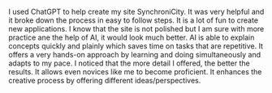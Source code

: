 I used ChatGPT to help create my site SynchroniCity. It was very helpful and it broke down the process in easy to follow steps. It is a lot of fun to create new applications. I know that the site is not polished but I am sure with more practice ane the help of AI, it would look much better. AI is able to explain concepts quickly and plainly which saves time on tasks that are repetitive.  It offers a very hands-on approach by learning and doing simultaneously and adapts to my pace. I noticed that the more detail I offered, the better the results. It allows even novices like me to become proficient. It enhances the creative process by offering different ideas/perspectives.  
